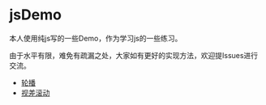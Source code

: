 # jsDemo
本人使用纯js写的一些Demo，作为学习js的一些练习。

由于水平有限，难免有疏漏之处，大家如有更好的实现方法，欢迎提Issues进行交流。

* [轮播](https://github.com/idbord/jsDemo/tree/master/carousel)
* [视差滚动](https://github.com/idbord/jsDemo/tree/master/Parallax)
